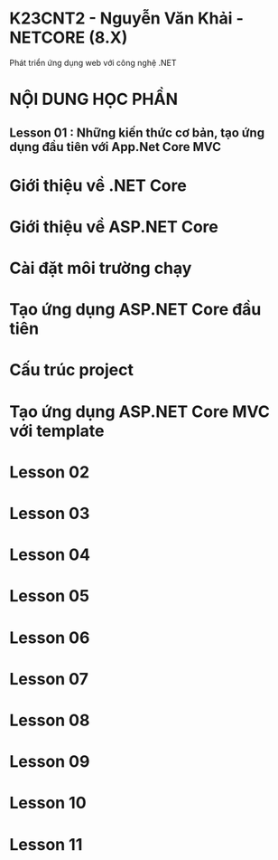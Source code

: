 # K23CNT2 - Nguyễn Văn Khải - NETCORE (8.X)
Phát triển ứng dụng web với công nghệ .NET
# NỘI DUNG HỌC PHẦN 
## Lesson 01 : Những kiến thức cơ bản, tạo ứng dụng đầu tiên với App.Net Core MVC 
# Giới thiệu về .NET Core
# Giới thiệu về ASP.NET Core
# Cài đặt môi trường chạy
# Tạo ứng dụng ASP.NET Core đầu tiên
# Cấu trúc project
# Tạo ứng dụng ASP.NET Core MVC với template

# Lesson 02
# Lesson 03
# Lesson 04
# Lesson 05
# Lesson 06
# Lesson 07
# Lesson 08
# Lesson 09
# Lesson 10
# Lesson 11

